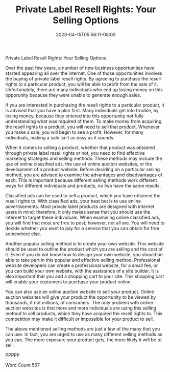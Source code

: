﻿---
title: "Private Label Resell Rights:  Your Selling Options"
date: 2023-04-15T05:56:11-08:00
description: "Private Label Resell Rights Tips for Web Success"
featured_image: "/images/Private Label Resell Rights.jpg"
tags: ["Private Label Resell Rights"]
---

Private Label Resell Rights:  Your Selling Options

Over the past few years, a number of new business opportunities have started appearing all over the internet.  One of those opportunities involves the buying of private label resell rights.  By agreeing to purchase the resell rights to a particular product, you will be able to profit from the sale of it.  Unfortunately, there are many individuals who end up losing money on this opporunity because they were unable to generate enough sales.

If you are interested in purchasing the resell rights to a particular product, it is advised that you have a plan first. Many individuals get into trouble, by losing money, because they entered into this opportunity not fully understanding what was required of them.  To make money from acquiring the resell rights to a product, you will need to sell that product.  Whenever you make a sale, you will begin to see a profit.  However, for many individuals, making a sale isn’t as easy as it sounds.

When it comes to selling a product, whether that product was obtained through private label resell rights or not, you need to find effective marketing strategies and selling methods. These methods may include the use of online classified ads, the use of online auction websites, or the development of a product website.  Before deciding on a particular selling method, you are advised to examine the advantages and disadvantages of each. This is important because different selling methods work different ways for different individuals and products, no two have the same results.

Classified ads can be used to sell a product, which you have obtained the resell rights to. With classified ads, your best bet is to use online advertisements.  Most private label products are designed with internet users in mind; therefore, it only makes sense that you should use the internet to target these individuals.  When examining online classified ads, you will find that most are free to post; however, not all are.  You will need to decide whether you want to pay for a service that you can obtain for free somewhere else.

Another popular selling method is to create your own website. This website should be used to outline the product which you are selling and the cost of it. Even if you do not know how to design your own website, you should be able to take part in this popular and effective selling method.  Professional website developers can create a professional website, for a small fee, or you can build your own website, with the assistance of a site builder. It is also important that you add a shopping cart to your site. This shopping cart will enable your customers to purchase your product online.

You can also use an online auction website to sell your product. Online auction websites will give your product the opportunity to be viewed by thousands, if not millions, of consumers. The only problem with online auction websites is that more and more individuals are using this selling method to sell products, which they have acquired the resell rights to. This competition may make it difficult or impossible for your product to sell.

The above mentioned selling methods are just a few of the many that you can use.  In fact, you are urged to use as many different selling methods as you can. The more exposure your product gets, the more likely it will be to sell.

PPPPP

Word Count 567

